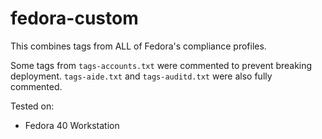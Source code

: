 # fedora-custom

This combines tags from ALL of Fedora's compliance profiles.

Some tags from `tags-accounts.txt` were commented to prevent breaking deployment. `tags-aide.txt` and `tags-auditd.txt` were also fully commented.

Tested on:

- Fedora 40 Workstation
